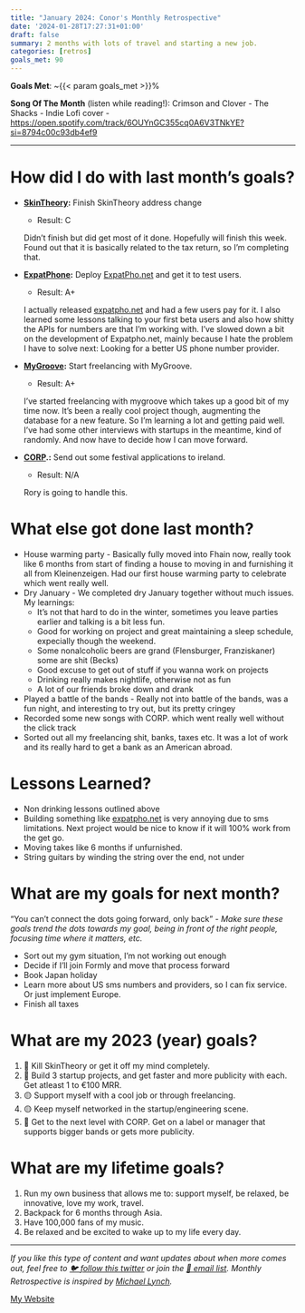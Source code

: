 ```yaml
---
title: "January 2024: Conor's Monthly Retrospective"
date: '2024-01-28T17:27:31+01:00'
draft: false
summary: 2 months with lots of travel and starting a new job.
categories: [retros]
goals_met: 90
---
```


**Goals Met**: ~{{< param goals_met >}}%

**Song Of The Month** (listen while reading!): Crimson and Clover - The Shacks - Indie Lofi cover - https://open.spotify.com/track/6OUYnGC355cq0A6V3TNkYE?si=8794c00c93db4ef9

---
# How did I do with last month’s goals?

- **[SkinTheory](https://skintheory.app/):** Finish SkinTheory address change
    - Result: C
    
    Didn’t finish but did get most of it done. Hopefully will finish this week. Found out that it is basically related to the tax return, so I’m completing that. 
    
- **[ExpatPhone](https://mailchi.mp/4672819a238d/expat-phone):** Deploy [ExpatPho.net](http://ExpatPho.net) and get it to test users.
    - Result: A+
    
    I actually released [expatpho.net](http://expatpho.net) and had a few users pay for it. I also learned some lessons talking to your first beta users and also how shitty the APIs for numbers are that I’m working with. I’ve slowed down a bit on the development of Expatpho.net, mainly because I hate the problem I have to solve next: Looking for a better US phone number provider.
    
- **[MyGroove](https://mygroove.app/):** Start freelancing with MyGroove.
    - Result: A+
    
    I’ve started freelancing with mygroove which takes up a good bit of my time now. It’s been a really cool project though, augmenting the database for a new feature. So I’m learning a lot and getting paid well. I’ve had some other interviews with startups in the meantime, kind of randomly. And now have to decide how I can move forward.
    
- **[CORP](https://corp.band/).:** Send out some festival applications to ireland.
    - Result: N/A
    
    Rory is going to handle this.
    

# What else got done last month?

- House warming party - Basically fully moved into Fhain now, really took like 6 months from start of finding a house to moving in and furnishing it all from Kleinenzeigen. Had our first house warming party to celebrate which went really well.
- Dry January - We completed dry January together without much issues. My learnings:
    - It’s not that hard to do in the winter, sometimes you leave parties earlier and talking is a bit less fun.
    - Good for working on project and great maintaining a sleep schedule, expecially though the weekend.
    - Some nonalcoholic beers are grand (Flensburger, Franziskaner) some are shit (Becks)
    - Good excuse to get out of stuff if you wanna work on projects
    - Drinking really makes nightlife, otherwise not as fun
    - A lot of our friends broke down and drank
- Played a battle of the bands - Really not into battle of the bands, was a fun night, and interesting to try out, but its pretty cringey
- Recorded some new songs with CORP. which went really well without the click track
- Sorted out all my freelancing shit, banks, taxes etc. It was a lot of work and its really hard to get a bank as an American abroad.

# Lessons Learned?

- Non drinking lessons outlined above
- Building something like [expatpho.net](http://expatpho.net) is very annoying due to sms limitations. Next project would be nice to know if it will 100% work from the get go.
- Moving takes like 6 months if unfurnished.
- String guitars by winding the string over the end, not under

# What are my goals for next month?

“You can’t connect the dots going forward, only back” *- Make sure these goals trend the dots towards my goal, being in front of the right people, focusing time where it matters, etc.*

- Sort out my gym situation, I’m not working out enough
- Decide if I’ll join Formly and move that process forward
- Book Japan holiday
- Learn more about US sms numbers and providers, so I can fix service. Or just implement Europe.
- Finish all taxes

# What are my 2023 (year) goals?

1. 🔴 Kill SkinTheory or get it off my mind completely.
2. 🔴 Build 3 startup projects, and get faster and more publicity with each. Get atleast 1 to €100 MRR.
3. 🟡 Support myself with a cool job or through freelancing.
4. 🟡 Keep myself networked in the startup/engineering scene.
5. 🔴 Get to the next level with CORP. Get on a label or manager that supports bigger bands or gets more publicity.

# What are my lifetime goals?

1. Run my own business that allows me to: support myself, be relaxed, be innovative, love my work, travel.
2. Backpack for 6 months through Asia.
3. Have 100,000 fans of my music.
4. Be relaxed and be excited to wake up to my life every day.

---

*If you like this type of content and want updates about when more comes out, feel free to [🐦 follow this twitter](https://conorcorp.github.io/posts/website-in-10-minutes-for-programmers/) or join the [💌 email list](http://eepurl.com/hJgyQr). Monthly Retrospective is inspired by [Michael Lynch](https://twitter.com/deliberatecoder).*

[My Website](https://conorcorp.github.io/)
